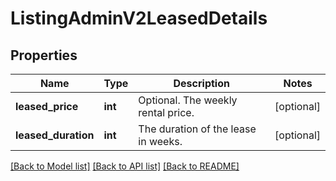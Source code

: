 # ListingAdminV2LeasedDetails

## Properties
Name | Type | Description | Notes
------------ | ------------- | ------------- | -------------
**leased_price** | **int** | Optional. The weekly rental price. | [optional] 
**leased_duration** | **int** | The duration of the lease in weeks. | [optional] 

[[Back to Model list]](../../README.md#documentation-for-models) [[Back to API list]](../../README.md#documentation-for-api-endpoints) [[Back to README]](../../README.md)

